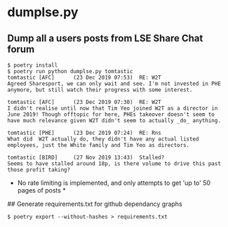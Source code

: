 # dumplse.py
## Dump all a users posts from LSE Share Chat forum


    $ poetry install
    $ poetry run python dumplse.py tomtastic
    tomtastic [AFC]      (23 Dec 2019 07:53)  RE: W2T
    Agreed Sharesport, we can only wait and see. I'm not invested in PHE anymore, but still watch their progress with some interest.
    
    tomtastic [AFC]      (23 Dec 2019 07:30)  RE: W2T
    I didn't realise until now that Tim Yeo joined W2T as a director in June 2019! Though offtopic for here, PHEs takeover doesn't seem to have much relevance given W2T didn't seem to actually _do_ anything.
    
    tomtastic [PHE]      (23 Dec 2019 07:24)  RE: Rns
    What did  W2T actually do, they didn't have any actual listed employees, just the White family and Tim Yeo as directors.
    
    tomtastic [BIRD]     (27 Nov 2019 13:43)  Stalled?
    Seems to have stalled around 18p, is there volume to drive this past those profit taking?

* No rate limiting is implemented, and only attempts to get 'up to' 50 pages of posts *

## Generate requirements.txt for github dependancy graphs

    $ poetry export --without-hashes > requirements.txt
